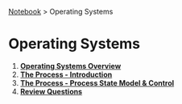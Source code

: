 <a href="../">Notebook</a> > Operating Systems

# Operating Systems



1. **<a href="./operating-systems-overview">Operating Systems Overview</a>**
1. **<a href="./the-process-introduction">The Process - Introduction</a>**
1. **<a href="./the-process-process-state-models-and-control">The Process - Process State Model & Control</a>**
1. **<a href="./review-questions">Review Questions</a>**

